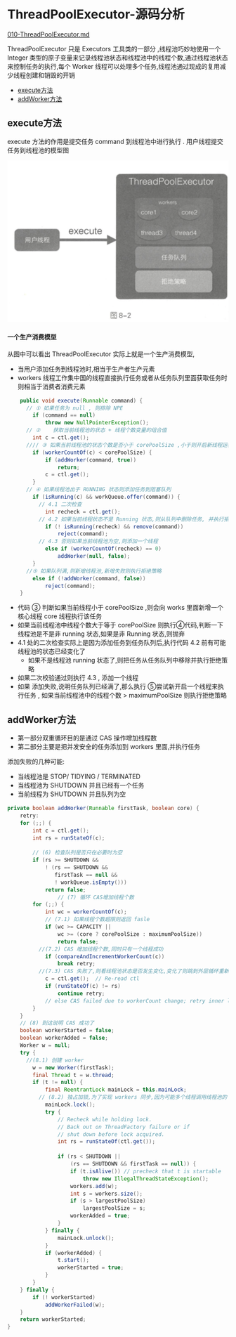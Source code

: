 # ThreadPoolExecutor-源码分析

 [010-ThreadPoolExecutor.md](010-ThreadPoolExecutor.md) 

ThreadPoolExecutor 只是 Executors 工具类的一部分 ,线程池巧妙地使用一个 Integer 类型的原子变量来记录线程池状态和线程池中的线程个数,通过线程池状态来控制任务的执行,每个 Worker 线程可以处理多个任务,线程池通过现成的复用减少线程创建和销毁的开销

- [execute方法](#execute方法)
- [addWorker方法](#addWorker方法)

## execute方法

execute 方法的作用是提交任务 command 到线程池中进行执行 . 用户线程提交任务到线程池的模型图

![image-20200726165259957](../../../assets/image-20200726165259957.png)

#### 一个生产消费模型

从图中可以看出 ThreadPoolExecutor 实际上就是一个生产消费模型,

- 当用户添加任务到线程池时,相当于生产者生产元素
- workers 线程工作集中国的线程直接执行任务或者从任务队列里面获取任务时则相当于消费者消费元素

```java
    public void execute(Runnable command) {
      // ① 如果任务为 null , 则排除 NPE
        if (command == null)
            throw new NullPointerException();
      // ②    获取当前线程池的状态 + 线程个数变量的组合值
        int c = ctl.get();
      //// ③ 如果当前线程池的状态个数是否小于 corePoolSize ,小于则开启新线程运行
        if (workerCountOf(c) < corePoolSize) {
            if (addWorker(command, true))
                return;
            c = ctl.get();
        }
      // ④ 如果线程池出于 RUNNING 状态则添加任务到阻塞队列
        if (isRunning(c) && workQueue.offer(command)) {
          // 4.1 二次检查
            int recheck = ctl.get();
          // 4.2 如果当前线程状态不是 Running 状态,则从队列中删除任务, 并执行拒绝策略
            if (! isRunning(recheck) && remove(command))
                reject(command);
          // 4.3 否则如果当前线程池为空,则添加一个线程
            else if (workerCountOf(recheck) == 0)
                addWorker(null, false);
        }
      //⑤ 如果队列满,则新增线程池,新增失败则执行拒绝策略
        else if (!addWorker(command, false))
            reject(command);
    }
```

- 代码 ③ 判断如果当前线程小于 corePoolSize ,则会向 works 里面新增一个核心线程 core 线程执行该任务
- 如果当前线程池中线程个数大于等于 corePoolSize 则执行④代码,判断一下线程池是不是非 running 状态,如果是非 Running 状态,则抛弃
- 4.1 处的二次检查实际上是因为添加任务到任务队列后,执行代码 4.2 前有可能线程池的状态已经变化了
  - 如果不是线程池 running 状态了,则把任务从任务队列中移除并执行拒绝策略
- 如果二次校验通过则执行 4.3 , 添加一个线程
- 如果 添加失败,说明任务队列已经满了,那么执行 ⑤尝试新开启一个线程来执行任务 , 如果当前线程池中的线程个数 > maximumPoolSize 则执行拒绝策略

## addWorker方法

- 第一部分双重循环目的是通过 CAS 操作增加线程数
- 第二部分主要是把并发安全的任务添加到 workers 里面,并执行任务

添加失败的几种可能:

- 当线程池是 STOP/ TIDYING / TERMINATED
- 当线程池为 SHUTDOWN 并且已经有一个任务
- 当前线程为 SHUTDOWN 并且队列为空

```JAVA
private boolean addWorker(Runnable firstTask, boolean core) {
    retry:
    for (;;) {
        int c = ctl.get();
        int rs = runStateOf(c);

        // (6) 检查队列是否只在必要时为空
        if (rs >= SHUTDOWN &&
            ! (rs == SHUTDOWN &&
               firstTask == null &&
               ! workQueue.isEmpty()))
            return false;
				// (7) 循环 CAS增加线程个数	
        for (;;) {
            int wc = workerCountOf(c);
          	// (7.1) 如果线程个数超限则返回 fasle
            if (wc >= CAPACITY ||
                wc >= (core ? corePoolSize : maximumPoolSize))
                return false;
          //(7.2) CAS 增加线程个数,同时只有一个线程成功
            if (compareAndIncrementWorkerCount(c))
                break retry;
          //(7.3) CAS 失败了,则看线程池状态是否发生变化,变化了则跳到外层循环重新尝试偶去线程,状态,否则内循环重新 CAS
            c = ctl.get();  // Re-read ctl
            if (runStateOf(c) != rs)
                continue retry;
            // else CAS failed due to workerCount change; retry inner loop
        }
    }
	// (8) 到这说明 CAS 成功了
    boolean workerStarted = false;
    boolean workerAdded = false;
    Worker w = null;
    try {
      //(8.1) 创建 worker
        w = new Worker(firstTask);
        final Thread t = w.thread;
        if (t != null) {
            final ReentrantLock mainLock = this.mainLock;
          // (8.2) 独占加锁,为了实现 workers 同步,因为可能多个线程调用线程池的 execute方法
            mainLock.lock();
            try {
                // Recheck while holding lock.
                // Back out on ThreadFactory failure or if
                // shut down before lock acquired.
                int rs = runStateOf(ctl.get());

                if (rs < SHUTDOWN ||
                    (rs == SHUTDOWN && firstTask == null)) {
                    if (t.isAlive()) // precheck that t is startable
                        throw new IllegalThreadStateException();
                    workers.add(w);
                    int s = workers.size();
                    if (s > largestPoolSize)
                        largestPoolSize = s;
                    workerAdded = true;
                }
            } finally {
                mainLock.unlock();
            }
            if (workerAdded) {
                t.start();
                workerStarted = true;
            }
        }
    } finally {
        if (! workerStarted)
            addWorkerFailed(w);
    }
    return workerStarted;
}
```